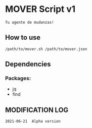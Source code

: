 #       MOVER Script v1
    Tu agente de mudanzas!

##	How to use
~~~
/path/to/mover.sh /path/to/mover.json
~~~

##	Dependencies
### Packages:
* jq
* find

##	MODIFICATION LOG
    2021-06-21  Alpha version